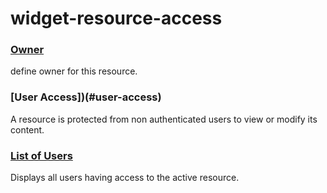 # widget-resource-access

### [Owner](#owner)

define owner for this resource.

### [User Access])(#user-access)

A resource is protected from non authenticated users to view or modify its content.

### [List of Users](#list-of-users)

Displays all users having access to the active resource.





